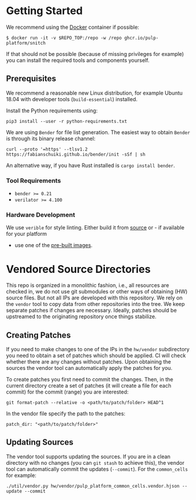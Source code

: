 # Getting Started

We recommend using the [Docker](ug/../docker.md) container if possible:

```
$ docker run -it -v $REPO_TOP:/repo -w /repo ghcr.io/pulp-platform/snitch
```

If that should not be possible (because of missing privileges for example) you
can install the required tools and components yourself.

## Prerequisites

We recommend a reasonable new Linux distribution, for example Ubuntu 18.04 with
developer tools (`build-essential`) installed.

Install the Python requirements using:

```
pip3 install --user -r python-requirements.txt
```

We are using `Bender` for file list generation. The easiest way to obtain
`Bender` is through its binary release channel:

```
curl --proto '=https' --tlsv1.2 https://fabianschuiki.github.io/bender/init -sSf | sh
```

An alternative way, if you have Rust installed is `cargo install bender`.

### Tool Requirements

- `bender >= 0.21`
- `verilator >= 4.100`

### Hardware Development

We use `verible` for style linting. Either build it from
[source](https://github.com/google/verible) or - if available for your platform
- use one of the [pre-built images](https://github.com/google/verible/releases).

# Vendored Source Directories

This repo is organized in a monolithic fashion, i.e., all resources are checked
in, we do not use git submodules or other ways of obtaining (HW) source files.
But not all IPs are developed with this repository. We rely on the `vendor` tool
to copy data from other repositories into the tree. We keep separate patches if
changes are necessary. Ideally, patches should be upstreamed to the originating
repository once things stabilize.

## Creating Patches

If you need to make changes to one of the IPs in the `hw/vendor` subdirectory
you need to obtain a set of patches which should be applied. CI will check
whether there are any changes without patches. Upon obtaining the sources the
vendor tool can automatically apply the patches for you.

To create patches you first need to commit the changes. Then, in the current
directory create a set of patches (it will create a file for each commit) for
the commit (range) you are interested:

```
git format-patch --relative -o <path/to/patch/folder> HEAD^1
```

In the vendor file specify the path to the patches:

```
patch_dir: "<path/to/patch/folder>"
```

## Updating Sources

The vendor tool supports updating the sources. If you are in a clean directory
with no changes (you can `git stash` to achieve this), the vendor tool can
automatically commit the updates (`--commit`). For the `common_cells` for
example:

```
./util/vendor.py hw/vendor/pulp_platform_common_cells.vendor.hjson --update --commit
```
